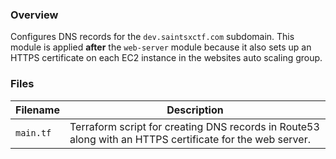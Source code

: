 ### Overview

Configures DNS records for the `dev.saintsxctf.com` subdomain.  This module is applied **after** the `web-server` module 
because it also sets up an HTTPS certificate on each EC2 instance in the websites auto scaling group.

### Files

| Filename             | Description                                                                                                 |
|----------------------|-------------------------------------------------------------------------------------------------------------|
| `main.tf`            | Terraform script for creating DNS records in Route53 along with an HTTPS certificate for the web server.    |